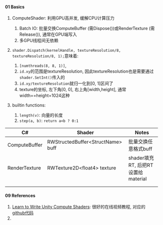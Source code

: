 



#### 01 Basics

1. ComputeShader: 利用GPU高并发, 缓解CPU计算压力
   1. Batch IO: 批量交换ComputeBuffer (需Dispose())或RenderTexture (需Release()), 通常在GPU端写入
   2. 多GPU线程间无依赖

2. `shader.Dispatch(kernelHandle, textureResolution/8, textureResolution/8, 1);`意味着:
   1. `[numthreads(8, 8, 1)]`, 
   2. `id.xy`的范围是textureResolution, 因此textureResolution也是需要通过`shader.SetInt()`传入的
   3. `id.xy/textureResolution`就归一化到[0, 1]区间了
   4. texture的坐标, 左下角[0, 0], 右上角[width,height], 通常width==height=1024这种
3. builtin functions:
   1. `length(v)`: 向量的长度
   2. `step(a, b)`: `return a<b ? 0:1`





| C#            | Shader                              | Notes                              |
| ------------- | ----------------------------------- | ---------------------------------- |
| ComputeBuffer | RWStructedBuffer\<StructName\> buff | 批量交换任意格式buff               |
| RenderTexture | RWTexture2D\<float4\> texture       | shader填充RT, 后把RT设置给material |
|               |                                     |                                    |
|               |                                     |                                    |



#### 09 References

1. [Learn to Write Unity Compute Shaders](https://www.bilibili.com/video/BV12G4y1k76a): 很好的在线视频教程, 对应的[github代码](https://github.com/NikLever/UnityComputeShaders)
2. 